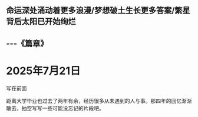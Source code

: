 ## 命运深处涌动着更多浪漫/梦想破土生长更多答案/繁星背后太阳已开始绚烂
## ---《篇章》

# 2025年7月21日

写在前面

距离大学毕业也过去了两年有余，经历很多从未遇到的人与事。那四年的回忆渐渐散去，抽空写写一些可能没忘记的片段吧。
